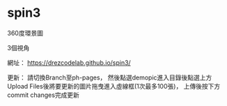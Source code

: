 # spin3
360度環景圖

3個視角

網址： https://drezcodelab.github.io/spin3/

更新： 請切換Branch至ph-pages， 然後點選demopic進入目錄後點選上方Upload Files後將要更新的圖片拖曳進入虛線框(1次最多100張)， 上傳後按下方commit changes完成更新

